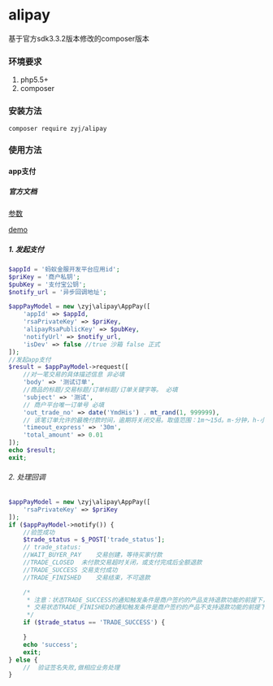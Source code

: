 # alipay
基于官方sdk3.3.2版本修改的composer版本

### 环境要求
1. php5.5+
2. composer

### 安装方法
`composer require zyj/alipay`

### 使用方法
#### app支付

##### 官方文档
[参数](https://docs.open.alipay.com/204/105301/)

[demo](https://docs.open.alipay.com/54/106370/)

##### 1. 发起支付
```php
$appId = '蚂蚁金服开发平台应用id';
$priKey = '商户私钥';
$pubKey = '支付宝公钥';
$notify_url = '异步回调地址';

$appPayModel = new \zyj\alipay\AppPay([
    'appId' => $appId,
    'rsaPrivateKey' => $priKey,
    'alipayRsaPublicKey' => $pubKey,
    'notifyUrl' => $notify_url,
    'isDev' => false //true 沙箱 false 正式
]);
//发起app支付
$result = $appPayModel->request([
    //对一笔交易的具体描述信息 非必填
    'body' => '测试订单',
    //商品的标题/交易标题/订单标题/订单关键字等。 必填
    'subject' => '测试',
    // 商户平台唯一订单号 必填
    'out_trade_no' => date('YmdHis') . mt_rand(1, 999999),
    // 该笔订单允许的最晚付款时间，逾期将关闭交易。取值范围：1m～15d。m-分钟，h-小时，d-天，1c-当天（1c-当天的情况下，无论交易何时创建，都在0点关闭）。 该参数数值不接受小数点， 如 1.5h，可转换为 90m。注：若为空，则默认为15d。
    'timeout_express' => '30m',
    'total_amount' => 0.01
]);
echo $result;
exit;
```
###### 2. 处理回调
```php
$appPayModel = new \zyj\alipay\AppPay([
    'rsaPrivateKey' => $priKey
]);
if ($appPayModel->notify()) {
    //验签成功
    $trade_status = $_POST['trade_status'];
    // trade_status:
    //WAIT_BUYER_PAY	交易创建，等待买家付款
    //TRADE_CLOSED	未付款交易超时关闭，或支付完成后全额退款
    //TRADE_SUCCESS	交易支付成功
    //TRADE_FINISHED	交易结束，不可退款

    /*
     * 注意：状态TRADE_SUCCESS的通知触发条件是商户签约的产品支持退款功能的前提下，买家付款成功；
     * 交易状态TRADE_FINISHED的通知触发条件是商户签约的产品不支持退款功能的前提下，买家付款成功；或者，商户签约的产品支持退款功能的前提下，交易已经成功并且已经超过可退款期限。
     */
    if ($trade_status == 'TRADE_SUCCESS') {

    }
    echo 'success';
    exit;
} else {
    //  验证签名失败,做相应业务处理
}
```



